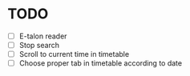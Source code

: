 # TODO

- [ ] E-talon reader
- [ ] Stop search
- [ ] Scroll to current time in timetable
- [ ] Choose proper tab in timetable according to date
